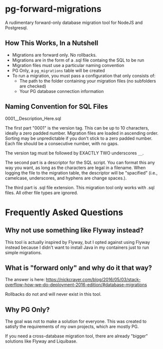 # pg-forward-migrations

A rudimentary forward-only database migration tool for NodeJS and Postgresql.

## How This Works, In a Nutshell

* Migrations are forward only. No rollbacks.
* Migrations are in the form of a .sql file containg the SQL to be run
* Migration files must use a particular naming convention
* PG Only, a `pg_migrations` table will be created
* To run a migration, you must pass a configuration that only consists of:
  * The path to the folder containing your migration files (no subfolders are checked)
  * Your PG database connection information


## Naming Convention for SQL Files

0001__Description_Here.sql

The first part "0001" is the version tag. This can be up to 10 characters, ideally a zero padded number. Migration files are loaded in ascending order. Sorting may be unpredictable if you don't stick to a zero padded number. Each file should be a consecutive number, with no gaps.

The version tag must be followed by EXACTLY TWO underscores `__`.

The second part is a descriptor for the SQL script. You can format this any way you want, as long as the characters are legal in a filename. When logging the file to the migration table, the descriptor will be "spacified" (i.e., camelcase, underscores, and hyphens are change spaces.).

The third part is .sql file extension. This migration tool only works with .sql files. All other file types are ignored.


# Frequently Asked Questions

## Why not use something like Flyway instead?

This tool is actually inspired by Flyway, but I opted against using Flyway instead because I didn't want to install Java in my containers just to run simple migrations.

## What is "forward only" and why do it that way?

The answer is here: https://nickcraver.com/blog/2016/05/03/stack-overflow-how-we-do-deployment-2016-edition/#database-migrations

Rollbacks do not and will never exist in this tool.

## Why PG Only?

 The goal was not to make a solution for everyone. This was created to satisfy the requirements of my own projects, which are mostly PG.

 If you need a cross-database migration tool, there are already "bigger" solutions like Flyway and Liquibase.
